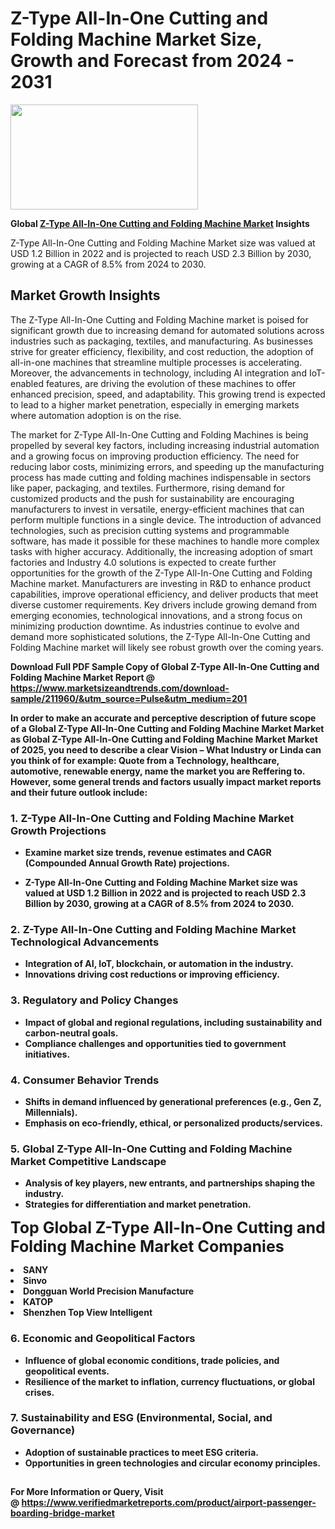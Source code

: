 <H1>Z-Type All-In-One Cutting and Folding Machine Market Size, Growth and Forecast from 2024 - 2031</H1><img class="aligncenter size-medium wp-image-584254" src="https://thirdeyenews.in/wp-content/uploads/2024/09/Global-Market-Research-300x168.jpeg" alt="" width="300" height="168" /><p><strong>Global&nbsp;<a href="https://www.marketsizeandtrends.com/download-sample/211960/&amp;utm_source=Pulse&amp;utm_medium=201">Z-Type All-In-One Cutting and Folding Machine Market</a> Insights</strong></p><p>Z-Type All-In-One Cutting and Folding Machine Market size was valued at USD 1.2 Billion in 2022 and is projected to reach USD 2.3 Billion by 2030, growing at a CAGR of 8.5% from 2024 to 2030.</p><p><h2>Market Growth Insights</h2> <p>The Z-Type All-In-One Cutting and Folding Machine market is poised for significant growth due to increasing demand for automated solutions across industries such as packaging, textiles, and manufacturing. As businesses strive for greater efficiency, flexibility, and cost reduction, the adoption of all-in-one machines that streamline multiple processes is accelerating. Moreover, the advancements in technology, including AI integration and IoT-enabled features, are driving the evolution of these machines to offer enhanced precision, speed, and adaptability. This growing trend is expected to lead to a higher market penetration, especially in emerging markets where automation adoption is on the rise.</p> <p><strong></strong></p> <p>The market for Z-Type All-In-One Cutting and Folding Machines is being propelled by several key factors, including increasing industrial automation and a growing focus on improving production efficiency. The need for reducing labor costs, minimizing errors, and speeding up the manufacturing process has made cutting and folding machines indispensable in sectors like paper, packaging, and textiles. Furthermore, rising demand for customized products and the push for sustainability are encouraging manufacturers to invest in versatile, energy-efficient machines that can perform multiple functions in a single device. The introduction of advanced technologies, such as precision cutting systems and programmable software, has made it possible for these machines to handle more complex tasks with higher accuracy. Additionally, the increasing adoption of smart factories and Industry 4.0 solutions is expected to create further opportunities for the growth of the Z-Type All-In-One Cutting and Folding Machine market. Manufacturers are investing in R&D to enhance product capabilities, improve operational efficiency, and deliver products that meet diverse customer requirements. Key drivers include growing demand from emerging economies, technological innovations, and a strong focus on minimizing production downtime. As industries continue to evolve and demand more sophisticated solutions, the Z-Type All-In-One Cutting and Folding Machine market will likely see robust growth over the coming years.</p> <p><strong></p><p><span class=""><strong>Download Full PDF Sample Copy of Global Z-Type All-In-One Cutting and Folding Machine Market Report</strong> @ <a href="https://www.marketsizeandtrends.com/download-sample/211960/&amp;utm_source=Pulse&amp;utm_medium=201" target="_blank">https://www.marketsizeandtrends.com/download-sample/211960/&amp;utm_source=Pulse&amp;utm_medium=201</a></span></p><p>In order to make an accurate and perceptive description of future scope of a Global&nbsp;Z-Type All-In-One Cutting and Folding Machine Market Market as Global&nbsp;Z-Type All-In-One Cutting and Folding Machine Market Market of 2025, you need to describe a clear Vision &ndash; What Industry or Linda can you think of for example: Quote from a Technology, healthcare, automotive, renewable energy, name the market you are Reffering to. However, some general trends and factors usually impact market reports and their future outlook include:</p><h3>1.&nbsp;<strong>Z-Type All-In-One Cutting and Folding Machine Market Growth Projections</strong></h3><ul><li>Examine market size trends, revenue estimates and CAGR (Compounded Annual Growth Rate) projections.</li><li><p>Z-Type All-In-One Cutting and Folding Machine Market size was valued at USD 1.2 Billion in 2022 and is projected to reach USD 2.3 Billion by 2030, growing at a CAGR of 8.5% from 2024 to 2030.</p></li></ul><h3>2.&nbsp;<strong>Z-Type All-In-One Cutting and Folding Machine Market Technological Advancements</strong></h3><ul><li>Integration of AI, IoT, blockchain, or automation in the industry.</li><li>Innovations driving cost reductions or improving efficiency.</li></ul><h3>3.&nbsp;<strong>Regulatory and Policy Changes</strong></h3><ul><li>Impact of global and regional regulations, including sustainability and carbon-neutral goals.</li><li>Compliance challenges and opportunities tied to government initiatives.</li></ul><h3>4.&nbsp;<strong>Consumer Behavior Trends</strong></h3><ul><li>Shifts in demand influenced by generational preferences (e.g., Gen Z, Millennials).</li><li>Emphasis on eco-friendly, ethical, or personalized products/services.</li></ul><h3>5.&nbsp;<strong>Global Z-Type All-In-One Cutting and Folding Machine Market Competitive Landscape</strong></h3><ul><li>Analysis of key players, new entrants, and partnerships shaping the industry.</li><li>Strategies for differentiation and market penetration.</li></ul><p data-pm-slice="1 1 []"><span style="color: inherit; font-family: inherit; font-size: 25px;">Top Global Z-Type All-In-One Cutting and Folding Machine Market Companies</span></p><div class="" data-test-id=""><p><li>SANY</li><li> Sinvo</li><li> Dongguan World Precision Manufacture</li><li> KATOP</li><li> Shenzhen Top View Intelligent</li></p></div><h3>6.&nbsp;<strong>Economic and Geopolitical Factors</strong></h3><ul><li>Influence of global economic conditions, trade policies, and geopolitical events.</li><li>Resilience of the market to inflation, currency fluctuations, or global crises.</li></ul><h3>7.&nbsp;<strong>Sustainability and ESG (Environmental, Social, and Governance)</strong></h3><ul><li>Adoption of sustainable practices to meet ESG criteria.</li><li>Opportunities in green technologies and circular economy principles.</li></ul><h2><strong style="font-size: 14px;">For More Information or Query, Visit @&nbsp;</strong><a style="background-color: #ffffff; font-size: 14px;" href="https://www.marketsizeandtrends.com/report/z-type-all-in-one-cutting-and-folding-machine-market/" target="_blank">https://www.verifiedmarketreports.com/product/airport-passenger-boarding-bridge-market</a></h2>
